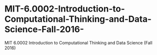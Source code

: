 # MIT-6.0002-Introduction-to-Computational-Thinking-and-Data-Science-Fall-2016-
MIT 6.0002 Introduction to Computational Thinking and Data Science (Fall 2016)
